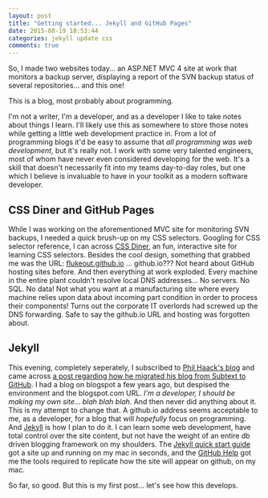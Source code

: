 ```yaml
---
layout: post
title: "Getting started... Jekyll and GitHub Pages"
date: 2015-08-19 18:53:44
categories: jekyll update css
comments: true
---
```


So, I made two websites today... an ASP.NET MVC 4 site at work that monitors a backup server, displaying a report of the SVN backup status of several repositories... and this one!

This is a blog, most probably about programming.

I'm not a writer, I'm a developer, and as a developer I like to take notes about things I learn. I'll likely use this as somewhere to store those notes while getting a little web development practice in. From a lot of programming blogs it'd be easy to assume that _all programming was web development_, but it's really not. I work with some very talented engineers, most of whom have never even considered developing for the web. It's a skill that doesn't necessarily fit into my teams day-to-day roles, but one which I believe is invaluable to have in your toolkit as a modern software developer.

## CSS Diner and GitHub Pages

[css-diner]: http://flukeout.github.io

While I was working on the aforementioned MVC site for monitoring SVN backups, I needed a quick brush-up on my CSS selectors. Googling for CSS selector reference, I can across [CSS Diner][css-diner], an fun, interactive site for learning CSS selectors. Besides the cool design, something that grabbed me was the URL: [flukeout.github.io][css-diner] ... github.io??? Not heard about GitHub hosting sites before. And then everything at work exploded. Every machine in the entire plant couldn't resolve local DNS addresses... No servers. No SQL. No data! Not what you want at a manufacturing site where every machine relies upon data about incoming part condition in order to process their components! Turns out the corporate IT overlords had screwed up the DNS forwarding. Safe to say the github.io URL and hosting was forgotten about.

## Jekyll

[haacked]: http://haacked.com
[haacked-jekyll]: http://haacked.com/archive/2013/12/02/dr-jekyll-and-mr-haack/
[jekyll]: http://jekyllrb.com/
[jekyll-qs]: http://jekyllrb.com/docs/quickstart/
[github-help]: https://help.github.com/articles/using-jekyll-with-pages/

This evening, completely seperately, I subscribed to [Phil Haack's blog][haacked] and came across [a post regarding how he migrated his blog from Subtext to GitHub][haacked-jekyll]. I had a blog on blogspot a few years ago, but despised the environment and the blogspot.com URL. _I'm a developer, I should be making my own site... blah blah blah._ And then never did anything about it.
This is my attempt to change that. A github.io address seems acceptable to me, as a developer, for a blog that will _hopefully_ focus on programming. And [Jekyll][jekyll] is how I plan to do it. I can learn some web development, have total control over the site content, but not have the weight of an entire db driven blogging framework on my shoulders. The [Jekyll quick start guide][jekyll-qs] got a site up and running on my mac in seconds, and the [GitHub Help][github-help] got me the tools required to replicate how the site will appear on github, on my mac.

So far, so good. But this is my first post... let's see how this develops.

